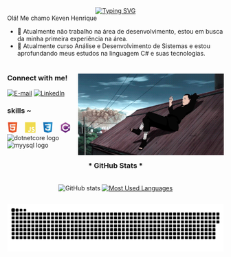 <div align="center">
 <a href="https://git.io/typing-svg"><img src="https://readme-typing-svg.demolab.com?font=Fira+Code&pause=1000&color=1DF779&width=435&lines=Seja+Bem+Vindo+ao+meu+perfil!" alt="Typing SVG" /></a>
</div>
 Olá! Me chamo Keven Henrique

- 🔭 Atualmente não trabalho na área de desenvolvimento, estou em busca da minha primeira experiência na área.
- 🌱 Atualmente curso Análise e Desenvolvimento de Sistemas e estou aprofundando meus estudos na linguagem C# e suas tecnologias.
  
#
  <img align="right" alt="" height="190px" src="https://github.com/kevenhenrique/kevenhenrique/blob/main/download%20(1).gif">

<h3 align="left">Connect with me!</h3>

[![E-mail](https://img.shields.io/badge/-Email-000?style=for-the-badge&logo=gmail)](mailto:kevenhenrique031@gmail.com)
[![LinkedIn](https://img.shields.io/badge/-LinkedIn-000?style=for-the-badge&logo=linkedin)](https://www.linkedin.com/in/keven-henrique-7b9329258/)


  
<h3 align="left">skills ~</h3>
<div align="left">
  <img src="https://raw.githubusercontent.com/devicons/devicon/master/icons/html5/html5-original.svg" height="25" alt="html5 logo"  />
  <img width="8" />
  <img src="https://raw.githubusercontent.com/devicons/devicon/master/icons/javascript/javascript-plain.svg" height="25" alt="JS logo" />
  <img width="8" />
  <img src="https://raw.githubusercontent.com/devicons/devicon/master/icons/css3/css3-original.svg" height="25" alt="css logo" />
  <img width="8" />
  <img src="https://raw.githubusercontent.com/devicons/devicon/master/icons/csharp/csharp-original.svg" height="25" alt="c# logo" />
  <img width="8" />
  <img src="https://cdn.jsdelivr.net/gh/devicons/devicon@latest/icons/dotnetcore/dotnetcore-original.svg" height="25" alt="dotnetcore logo" />
  <img width="8" />
  <img src="https://cdn.jsdelivr.net/gh/devicons/devicon@latest/icons/mysql/mysql-plain-wordmark.svg" height="25" alt="myysql logo" />
  <img width="8" />
  
  <img width="8" />
  
  <img width="8" />
  
  <img width="8" />

</div>

  ##
  
<div style="text-align: center;" align="center">
  <h3>* GitHub Stats *</h3>
  <br>
  <img src="https://github-readme-stats-git-masterrstaa-rickstaa.vercel.app/api?username=kevenhenrique&hide_title=true&show_icons=true&include_all_commits=false&count_private=true&line_height=25&hide=issues&bg_color=&title_color=&text_color=&border_radius=3&border_color=c&icon_color=&theme=blue-green" alt="GitHub stats">

  <a href="https://github.com/kevenhenrique/github-readme-stats">
    <img src="https://github-readme-stats-git-masterrstaa-rickstaa.vercel.app/api/top-langs/?username=kevenhenrique&line_height=10&card_width=290&layout=compact&hide_title=false&count_private=true&langs_count=4&show_icons=true&title_color=&hide=html,scss,less&bg_color=&text_color=&border_radius=3&border_color=&count_private=true&theme=blue-green" alt="Most Used Languages">
  </a>
</div>








  
##
<picture align="center">
  <source media="(prefers-color-scheme: dark)" srcset="https://raw.githubusercontent.com/kevenhenrique/kevenhenrique/output/github-contribution-grid-snake-dark.svg">
  <source media="(prefers-color-scheme: light)" srcset="https://raw.githubusercontent.com/keven/kevenhenrique/output/github-contribution-grid-snake-dark.svg">
  <img align="center" alt="github contribution grid snake animation" src="https://raw.githubusercontent.com/kevenhenrique/kevenhenrique/output/github-contribution-grid-snake.svg">
</picture>
